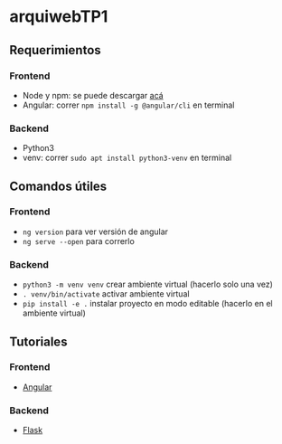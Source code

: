 # arquiwebTP1

## Requerimientos

### Frontend

* Node y npm: se puede descargar [acá](https://nodejs.org/en/download/)
* Angular: correr `npm install -g @angular/cli` en terminal

### Backend

* Python3
* venv: correr `sudo apt install python3-venv` en terminal

## Comandos útiles

### Frontend

* `ng version` para ver versión de angular
* `ng serve --open` para correrlo

### Backend

* `python3 -m venv venv` crear ambiente virtual (hacerlo solo una vez)
* `. venv/bin/activate` activar ambiente virtual
* `pip install -e .` instalar proyecto en modo editable (hacerlo en el ambiente virtual)



## Tutoriales

### Frontend

* [Angular](https://angular.io/tutorial/toh-pt0)

### Backend

* [Flask](https://flask.palletsprojects.com/en/1.1.x/tutorial/)
